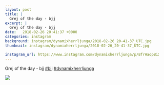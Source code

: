 ```yaml
---
layout: post
title: |
  Grej of the day - bjj 
excerpt: |
  Grej of the day - bjj  
date:   2018-02-26 20:41:37 +0000
categories: instagram
background: instagram/dynamixherrljunga/2018-02-26_20-41-37_UTC.jpg
thumbnail: instagram/dynamixherrljunga/2018-02-26_20-41-37_UTC.jpg

instagram_url: https://www.instagram.com/dynamixherrljunga/p/BfrHaopBiXz
---
```

Grej of the day - bjj [#bjj](https://www.instagram.com/explore/tags/bjj/) [#dynamixherrljunga](https://www.instagram.com/explore/tags/dynamixherrljunga/)



<img src='{{ site.baseurl }}/instagram/dynamixherrljunga/2018-02-26_20-41-37_UTC.jpg' class='img-fluid' />
